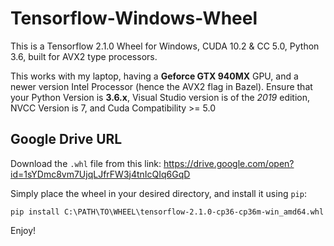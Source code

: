 # Tensorflow-Windows-Wheel
This is a Tensorflow 2.1.0 Wheel for Windows, CUDA 10.2 &amp; CC 5.0, Python 3.6, built for AVX2 type processors.

This works with my laptop, having a **Geforce GTX 940MX** GPU, and a newer version Intel Processor (hence the AVX2 flag in Bazel).
Ensure that your Python Version is **3.6.x**, Visual Studio version is of the *2019* edition, NVCC Version is 7, and Cuda Compatibility >= 5.0

## Google Drive URL
Download the `.whl` file from this link: https://drive.google.com/open?id=1sYDmc8vm7UjqLJfrFW3j4tnIcQIq6GqD

Simply place the wheel in your desired directory, and install it using `pip`:

```
pip install C:\PATH\TO\WHEEL\tensorflow-2.1.0-cp36-cp36m-win_amd64.whl
```

Enjoy!
